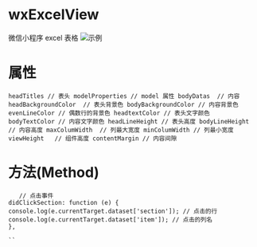 # wxExcelView
微信小程序  excel  表格 
![示例](图片链接 )

# 属性
``
headTitles // 表头
modelProperties // model 属性
bodyDatas  // 内容
headBackgroundColor  // 表头背景色
bodyBackgroundColor // 内容背景色
evenLineColor // 偶数行的背景色
headtextColor // 表头文字颜色
bodyTextColor // 内容文字颜色
headLineHeight // 表头高度
bodyLineHeight  // 内容高度
maxColumWidth  // 列最大宽度
minColumWidth // 列最小宽度
viewHeight   // 组件高度
contentMargin // 内容间隙
``
# 方法(Method)
```
   // 点击事件
didClickSection: function (e) {
console.log(e.currentTarget.dataset['section']); // 点击的行
console.log(e.currentTarget.dataset['item']); // 点击的列名
},

``
